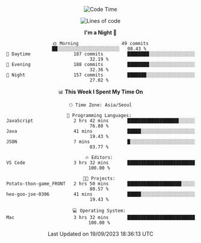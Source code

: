 <div align=center>
 
<!--START_SECTION:waka-->
![Code Time](http://img.shields.io/badge/Code%20Time-277%20hrs%2045%20mins-blue)

![Lines of code](https://img.shields.io/badge/From%20Hello%20World%20I%27ve%20Written-3.1%20million%20lines%20of%20code-blue)

**I'm a Night 🦉** 

```text
🌞 Morning                49 commits          ██░░░░░░░░░░░░░░░░░░░░░░░   08.43 % 
🌆 Daytime                187 commits         ████████░░░░░░░░░░░░░░░░░   32.19 % 
🌃 Evening                188 commits         ████████░░░░░░░░░░░░░░░░░   32.36 % 
🌙 Night                  157 commits         ███████░░░░░░░░░░░░░░░░░░   27.02 % 
```


📊 **This Week I Spent My Time On** 

```text
🕑︎ Time Zone: Asia/Seoul

💬 Programming Languages: 
JavaScript               2 hrs 42 mins       ███████████████████░░░░░░   76.80 % 
Java                     41 mins             █████░░░░░░░░░░░░░░░░░░░░   19.43 % 
JSON                     7 mins              █░░░░░░░░░░░░░░░░░░░░░░░░   03.77 % 

🔥 Editors: 
VS Code                  3 hrs 32 mins       █████████████████████████   100.00 % 

🐱‍💻 Projects: 
Potato-thon-game_FRONT   2 hrs 50 mins       ████████████████████░░░░░   80.57 % 
heo-goo-joe-0306         41 mins             █████░░░░░░░░░░░░░░░░░░░░   19.43 % 

💻 Operating System: 
Mac                      3 hrs 32 mins       █████████████████████████   100.00 % 
```


 Last Updated on 19/09/2023 18:36:13 UTC
<!--END_SECTION:waka-->
 </div>
